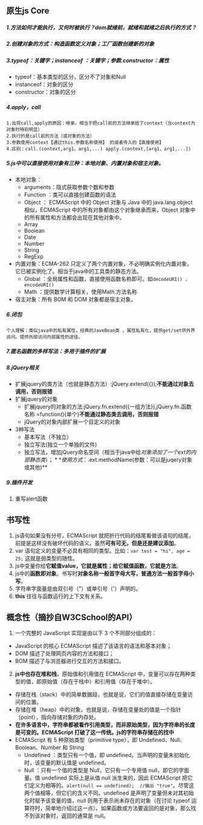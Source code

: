 ## 原生js Core

##### 1.方法如何才能执行，又何时被执行？dom就绪前，就绪和就绪之后执行的方式？

##### 2.创建对象的方式：构造函数定义对象；工厂函数创建新的对象

##### 3.typeof：关键字；instanceof ：关键字；参数.constructor：属性
* typeof：基本类型的区分，区分不了对象和Null
* instanceof：对象的区分
* constructor：对象的区分

##### 4.apply，call

    1.出现call,apply的原因：继承，相当于把call前的方法继承给了context（当context为对象时特别明显）
    2.执行的是call前的方法（或对象的方法）
    3.参数使用context【通过this.参数名称使用】 的或者传入的【直接使用】
    4.区别：call.(context,arg1，arg1,...) apply.(context,[arg1，arg1,...])

##### 5.js中可以直接使用对象有三种：本地对象、内置对象和宿主对象。
 - 本地对象：
    - arguments：隐式获取参数个数和参数
    - Function ：类可以直接创建函数的语法
    - Object ： ECMAScript 中的 Object 对象与 Java 中的 java.lang.object 相似，ECMAScript 中的所有对象都由这个对象继承而来，Object 对象中的所有属性和方法都会出现在其他对象中。
    - Array 
    - Boolean 
    - Date 
    - Number 
    - String
    - RegExp
- 内置对象：ECMA-262 只定义了两个内置对象，不必明确实例化内置对象，它已被实例化了。相当于java中的工具类的静态方法。
   - Global ：全局属性和函数，直接使用函数名称即可。如`decodeURI() ，encodeURI()`
   - Math ：提供数学计算相关，使用Math.方法名称
- 宿主对象：所有 BOM 和 DOM 对象都是宿主对象。

##### 6.闭包

    个人理解：类似java中的私有属性，经典的JaveBean类 ，属性私有化，提供get/set供外界访问。提供外部访问内部属性的途径。

##### 7.匿名函数的多样写法：多用于插件的扩展

##### 8.jQuery相关
* 扩展jquery的类方法（也就是静态方法）:jQuery.extend({});**不能通过对象去调用，否则报错**
* 扩展jquery的对象
   * 扩展jquery的对象的方法:jQuery.fn.extend({一组方法}),jQuery.fn.函数名称 =function(){单个}**不能通过静态类去调用，否则报错**
   * jQuery的对象内部扩展一个自定义的对象
* 3种写法
   * 基本写法（不独立）
   * 独立写法(独立一个单独的文件)
   * 独立写法，增加jQuery命名空间（相当于java中给$对象添加了一个ext的内部静态类）；**使用方式：$.ext.methodName(参数：可以是juqery对象或其他)**
  
##### 9.插件开发

1. 重写alert函数

## 书写性

1. js语句如果没有分号，ECMAScript 就把折行代码的结尾看做该语句的结尾，前提是这样没有破坏代码的语义。虽然**可有可无，但是还是建议添加**。
2. var 语句定义的变量不必具有相同的类型。比如：`var test = "hi", age = 25;` 这就是弱类型的随性。
3. js中变量你给**它赋值value，它就是属性；给它赋值函数，它就是方法**。
4. js中的**函数即对象**。书写时**对象名称一般首字母大写，普通方法一般首字母小写**。
5. 字符串字面量是由双引号（"）或单引号（'）声明的。
6. **this** 往往与函数运行的上下文有关系。

## 概念性（摘抄自W3CSchool的API）
1. 一个完整的 JavaScript 实现是由以下 3 个不同部分组成的：
 * JavaScript 的核心 ECMAScript 描述了该语言的语法和基本对象；
 * DOM 描述了处理网页内容的方法和接口；
 * BOM 描述了与浏览器进行交互的方法和接口。
2. **js中也存在堆和栈**，原始值和引用值在 ECMAScript 中，变量可以存在两种类型的值，即原始值（存在于栈中）和引用值（存在于堆中）。
 * 存储在栈（stack）中的简单数据段，也就是说，它们的值直接存储在变量访问的位置。
 * 存储在堆（heap）中的对象，也就是说，存储在变量处的值是一个指针（point），指向存储对象的内存处。 
 * **在许多语言中，字符串都被看作引用类型，而非原始类型，因为字符串的长度是可变的。ECMAScript 打破了这一传统。js的字符串存储在的找中**
 * ECMAScript 有 5 种原始类型（primitive type），即 Undefined、Null、Boolean、Number 和 String
     * Undefined ：类型只有一个值，即 undefined。当声明的变量未初始化时，该变量的默认值是 undefined。
     * Null ：只有一个值的类型是 Null，它只有一个专用值 null，即它的字面量。值 undefined 实际上是从值 null 派生来的，因此 ECMAScript 把它们定义为相等的。`alert(null == undefined);  //输出 "true"`。尽管这两个值相等，但它们的含义不同。undefined 是声明了变量但未对其初始化时赋予该变量的值，null 则用于表示尚未存在的对象（在讨论 typeof 运算符时，简单地介绍过这一点）。如果函数或方法要返回的是对象，那么找不到该对象时，返回的通常是 null。





       
       
       
       
       
       
       
       
       
       
       
       
       
       
       
       
       
       
       
       
       
